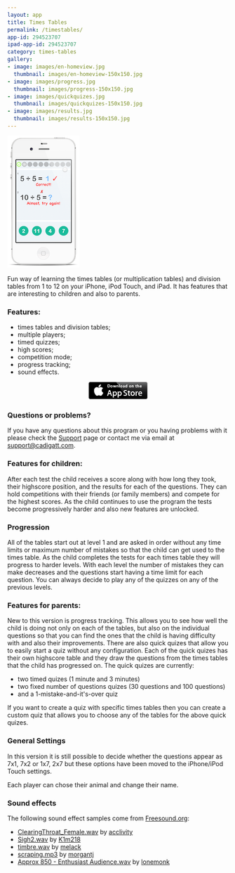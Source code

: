 ```yaml
---
layout: app
title: Times Tables
permalink: /timestables/
app-id: 294523707
ipad-app-id: 294523707
category: times-tables
gallery:
- image: images/en-homeview.jpg
  thumbnail: images/en-homeview-150x150.jpg
- image: images/progress.jpg
  thumbnail: images/progress-150x150.jpg
- image: images/quickquizes.jpg
  thumbnail: images/quickquizes-150x150.jpg
- image: images/results.jpg
  thumbnail: images/results-150x150.jpg
---
```

<img class="alignright size-medium wp-image-762" alt="TimesTables" src="/assets/images/timestables/TimesTables.png" width="164" height="300">

Fun way of learning the times tables (or multiplication tables) and division tables from 1 to 12 on your iPhone, iPod Touch, and iPad. It has features that are interesting to children and also to parents.


### Features:

  * times tables and division tables;
  * multiple players;
  * timed quizzes;
  * high scores;
  * competition mode;
  * progress tracking;
  * sound effects.


<p style="text-align: center;">
  <a href="http://appstore.com/robclarke/timestables">
  <img class="aligncenter" title="Available on the iPhone App Store" alt="Available on the iPhone App Store" src="/assets/images/Download_on_the_App_Store_Badge_US-UK_135x40.png" width="135" height="40">
  </a>
</p>

### Questions or problems?


If you have any questions about this program or you having problems with it please check the [Support](/timestables/support/) page or contact me via email at [support@cadigatt.com](mailto:support@cadigatt.com).


### Features for children:


After each test the child receives a score along with how long they took, their highscore position, and the results for each of the questions. They can hold competitions with their friends (or family members) and compete for the highest scores. As the child continues to use the program the tests become progressively harder and also new features are unlocked.


### Progression


All of the tables start out at level 1 and are asked in order without any time limits or maximum number of mistakes so that the child can get used to the times table. As the child completes the tests for each times table they will progress to harder levels. With each level the number of mistakes they can make decreases and the questions start having a time limit for each question. You can always decide to play any of the quizzes on any of the previous levels.


### Features for parents:


New to this version is progress tracking. This allows you to see how well the child is doing not only on each of the tables, but also on the individual questions so that you can find the ones that the child is having difficulty with and also their improvements. There are also quick quizes that allow you to easily start a quiz without any configuration. Each of the quick quizes has their own highscore table and they draw the questions from the times tables that the child has progressed on. The quick quizes are currently:




  * two timed quizes (1 minute and 3 minutes)
  * two fixed number of questions quizes (30 questions and 100 questions)
  * and a 1-mistake-and-it's-over quiz


If you want to create a quiz with specific times tables then you can create a custom quiz that allows you to choose any of the tables for the above quick quizes.


### General Settings


In this version it is still possible to decide whether the questions appear as 7x1, 7x2 or 1x7, 2x7 but these options have been moved to the iPhone/iPod Touch settings.

Each player can chose their animal and change their name.

### Sound effects


The following sound effect samples come from [Freesound.org](http://www.freesound.org):

* [ClearingThroat_Female.wav](http://www.freesound.org/samplesViewSingle.php?id=34209) by [acclivity](http://www.freesound.org/usersViewSingle.php?id=37876)
* [Sigh2.wav](http://www.freesound.org/samplesViewSingle.php?id=60669) by [K1m218](http://www.freesound.org/usersViewSingle.php?id=449668)
* [timbre.wav](http://www.freesound.org/samplesViewSingle.php?id=9218) by [melack](http://www.freesound.org/usersViewSingle.php?id=288)
* [scraping.mp3](http://www.freesound.org/samplesViewSingle.php?id=58638) by [morgantj](http://www.freesound.org/usersViewSingle.php?id=27178)
* [Approx 850 - Enthusiast Audience.wav](http://www.freesound.org/samplesViewSingle.php?id=31169) by [lonemonk](http://www.freesound.org/usersViewSingle.php?id=230160)
